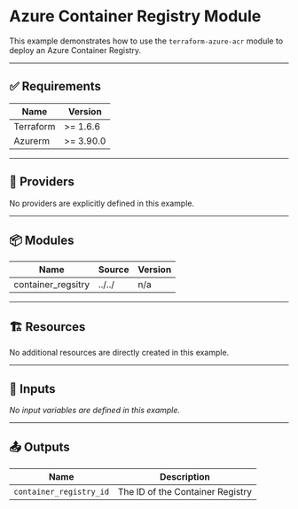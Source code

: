 <!-- BEGIN_TF_DOCS -->

# Azure Container Registry Module

This example demonstrates how to use the `terraform-azure-acr` module to deploy an Azure Container Registry.

---

## ✅ Requirements

| Name      | Version   |
|-----------|-----------|
| Terraform | >= 1.6.6  |
| Azurerm   | >= 3.90.0 |

---

## 🔌 Providers

No providers are explicitly defined in this example.

---

## 📦 Modules

| Name            | Source                              | Version |
|-----------------|-------------------------------------|---------|
| container_regsitry | ../../                       | n/a|





---

## 🏗️ Resources

No additional resources are directly created in this example.

---

## 🔧 Inputs

_No input variables are defined in this example._

---

## 📤 Outputs

| Name                        | Description                                                   |
|-----------------------------|---------------------------------------------------------------|
| `container_registry_id`     | The ID of the Container Registry                              |

<!-- END_TF_DOCS -->